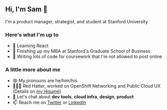 

<!--
**samlinville/samlinville** is a ✨ _special_ ✨ repository because its `README.md` (this file) appears on your GitHub profile.

Here are some ideas to get you started:

- 🔭 I’m currently working on ...
- 🌱 I’m currently learning ...
- 👯 I’m looking to collaborate on ...
- 🤔 I’m looking for help with ...
- 💬 Ask me about ...
- 📫 How to reach me: ...
- 😄 Pronouns: ...
- ⚡ Fun fact: ...
-->

## Hi, I'm Sam 👋

I'm a product manager, strategist, and student at Stanford University

### Here's what I'm up to

- 🌱 Learning React
- 🌲 Finishing up my MBA at Stanford's Graduate School of Business
- 🙁 Writing lots of code for coursework that I'm not allowed to post online

### A little more about me
- 😄 My pronouns are he/him/his
- 👨🏻‍💻 Red Hatter, worked on OpenShift Networking and Public Cloud UX (Details on [my résumé](samlinville.com/resume))
- 💬 Let's chat about **dev tools**, **cloud infra**, **design**, **product**
- 📫 Reach me on [Twitter](https://twitter.com/samlinville) or [LinkedIn](https://linkedin.com/in/samlinville)
